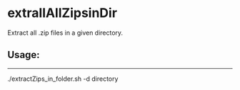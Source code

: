 # extrallAllZipsinDir
Extract all .zip files in a given directory.


## Usage:
---
./extractZips_in_folder.sh -d directory
